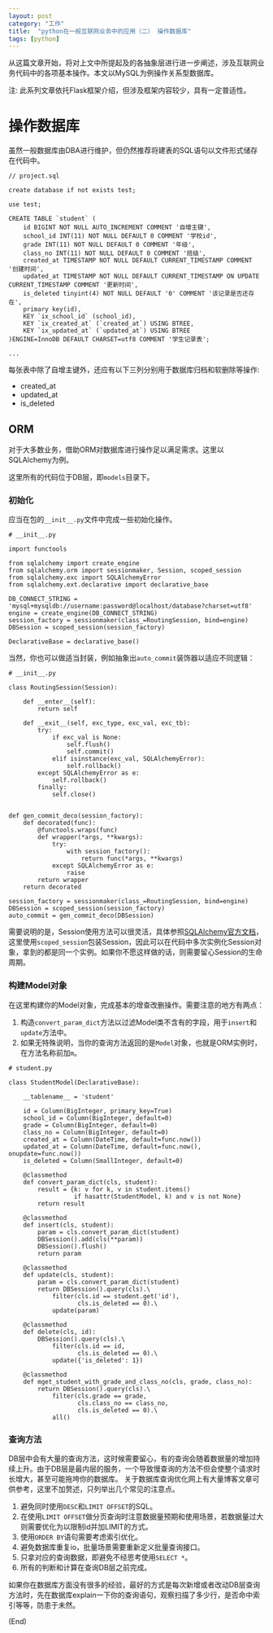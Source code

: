 ```yaml
---
layout: post
category: "工作"
title:  "python在一般互联网业务中的应用（二） 操作数据库"
tags: [python]
---
```


从这篇文章开始，将对上文中所提起及的各抽象层进行进一步阐述，涉及互联网业务代码中的各项基本操作。本文以MySQL为例操作关系型数据库。

注: 此系列文章依托Flask框架介绍，但涉及框架内容较少，具有一定普适性。

# 操作数据库

虽然一般数据库由DBA进行维护，但仍然推荐将建表的SQL语句以文件形式储存在代码中。

```
// project.sql

create database if not exists test;

use test;

CREATE TABLE `student` (
    id BIGINT NOT NULL AUTO_INCREMENT COMMENT '自增主键',
    school_id INT(11) NOT NULL DEFAULT 0 COMMENT '学校id',
    grade INT(11) NOT NULL DEFAULT 0 COMMENT '年级',
    class_no INT(11) NOT NULL DEFAULT 0 COMMENT '班级',
    created_at TIMESTAMP NOT NULL DEFAULT CURRENT_TIMESTAMP COMMENT '创建时间',
    updated_at TIMESTAMP NOT NULL DEFAULT CURRENT_TIMESTAMP ON UPDATE CURRENT_TIMESTAMP COMMENT '更新时间',
    is_deleted tinyint(4) NOT NULL DEFAULT '0' COMMENT '该记录是否还存在',
    primary key(id),
    KEY `ix_school_id` (school_id),
    KEY `ix_created_at` (`created_at`) USING BTREE,
    KEY `ix_updated_at` (`updated_at`) USING BTREE
)ENGINE=InnoDB DEFAULT CHARSET=utf8 COMMENT '学生记录表';

...

```

每张表中除了自增主键外，还应有以下三列分别用于数据库归档和软删除等操作:

- created_at
- updated_at
- is_deleted

## ORM

对于大多数业务，借助ORM对数据库进行操作足以满足需求。这里以SQLAlchemy为例。

这里所有的代码位于DB层，即`models`目录下。

### 初始化

应当在包的`__init__.py`文件中完成一些初始化操作。

```
# __init__.py

import functools

from sqlalchemy import create_engine
from sqlalchemy.orm import sessionmaker, Session, scoped_session
from sqlalchemy.exc import SQLAlchemyError
from sqlalchemy.ext.declarative import declarative_base

DB_CONNECT_STRING = 'mysql+mysqldb://username:password@localhost/database?charset=utf8'
engine = create_engine(DB_CONNECT_STRING)
session_factory = sessionmaker(class_=RoutingSession, bind=engine)
DBSession = scoped_session(session_factory)

DeclarativeBase = declarative_base()
```

当然，你也可以做适当封装，例如抽象出`auto_commit`装饰器以适应不同逻辑：
```
# __init__.py

class RoutingSession(Session):

    def __enter__(self):
        return self

    def __exit__(self, exc_type, exc_val, exc_tb):
        try:
            if exc_val is None:
                self.flush()
                self.commit()
            elif isinstance(exc_val, SQLAlchemyError):
                self.rollback()
        except SQLAlchemyError as e:
            self.rollback()
        finally:
            self.close()
            

def gen_commit_deco(session_factory):
    def decorated(func):
        @functools.wraps(func)
        def wrapper(*args, **kwargs):
            try:
                with session_factory():
                    return func(*args, **kwargs)
            except SQLAlchemyError as e:
                raise
        return wrapper
    return decorated

session_factory = sessionmaker(class_=RoutingSession, bind=engine)
DBSession = scoped_session(session_factory)
auto_commit = gen_commit_deco(DBSession)
```

需要说明的是，Session使用方法可以很灵活，具体参照[SQLAlchemy官方文档][1]，这里使用`scoped_session`包装Session，因此可以在代码中多次实例化Session对象，拿到的都是同一个实例。如果你不愿这样做的话，则需要留心Session的生命周期。

### 构建Model对象

在这里构建你的Model对象，完成基本的增查改删操作。需要注意的地方有两点：

1. 构造`convert_param_dict`方法以过滤Model类不含有的字段，用于`insert`和`update`方法中。
2. 如果无特殊说明，当你的查询方法返回的是`Model`对象，也就是ORM实例时，在方法名称前加`m`。


```
# student.py

class StudentModel(DeclarativeBase):

    __tablename__ = 'student'

    id = Column(BigInteger, primary_key=True)
    school_id = Column(BigInteger, default=0)
    grade = Column(BigInteger, default=0)
    class_no = Column(BigInteger, default=0)
    created_at = Column(DateTime, default=func.now())
    updated_at = Column(DateTime, default=func.now(), onupdate=func.now())
    is_deleted = Column(SmallInteger, default=0)

    @classmethod
    def convert_param_dict(cls, student):
        result = {k: v for k, v in student.items()
                  if hasattr(StudentModel, k) and v is not None}
        return result

    @classmethod
    def insert(cls, student):
        param = cls.convert_param_dict(student)
        DBSession().add(cls(**param))
        DBSession().flush()
        return param

    @classmethod
    def update(cls, student):
        param = cls.convert_param_dict(student)
        return DBSession().query(cls).\
            filter(cls.id == student.get('id'),
                   cls.is_deleted == 0).\
            update(param)

    @classmethod
    def delete(cls, id):
        DBSession().query(cls).\
            filter(cls.id == id,
                   cls.is_deleted == 0).\
            update({'is_deleted': 1})

    @classmethod
    def mget_student_with_grade_and_class_no(cls, grade, class_no):
        return DBSession().query(cls).\
            filter(cls.grade == grade,
                   cls.class_no == class_no,
                   cls.is_deleted == 0).\
            all()
```

### 查询方法

DB层中会有大量的查询方法，这时候需要留心，有的查询会随着数据量的增加持续上升。由于DB层是最内层的服务，一个导致慢查询的方法不但会使整个请求时长增大，甚至可能拖垮你的数据库。
关于数据库查询优化网上有大量博客文章可供参考，这里不加赘述，只列举出几个常见的注意点。

1. 避免同时使用`DESC`和`LIMIT OFFSET`的SQL。
2. 在使用`LIMIT OFFSET`做分页查询时注意数据量预期和使用场景，若数据量过大则需要优化为以限制id并加LIMIT的方式。
3. 使用`ORDER BY`语句需要考虑索引优化。
4. 避免数据库重复io，批量场景需要重新定义批量查询接口。
5. 只拿对应的查询数据，即避免不经思考使用`SELECT *`。
6. 所有的判断和计算在查询DB层之前完成。

如果你在数据库方面没有很多的经验，最好的方式是每次新增或者改动DB层查询方法时，先在数据库explain一下你的查询语句，观察扫描了多少行，是否命中索引等等，防患于未然。

(End)

  [1]:http://docs.sqlalchemy.org/en/latest/orm/session_basics.html




